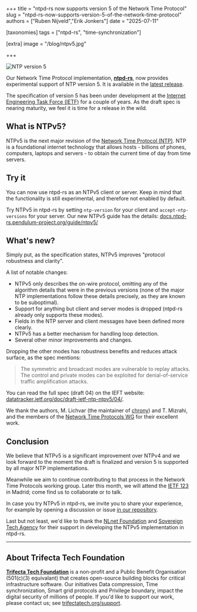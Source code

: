 +++
title = "ntpd-rs now supports version 5 of the Network Time Protocol"
slug = "ntpd-rs-now-supports-version-5-of-the-network-time-protocol"
authors = ["Ruben Nijveld","Erik Jonkers"]
date = "2025-07-11"

[taxonomies]
tags = ["ntpd-rs", "time-synchronization"] 

[extra]
image = "/blog/ntpv5.jpg"

+++

![NTP version 5](/blog/ntpv5.jpg)

Our Network Time Protocol implementation, **[ntpd-rs](https://github.com/pendulum-project/ntpd-rs/)**, now provides experimental support of NTP version 5. It is available in the [latest release](https://github.com/pendulum-project/ntpd-rs/releases/tag/v1.6.0).

<!-- more -->

The specification of version 5 has been under development at the [Internet Engineering Task Force (IETF)](https://www.ietf.org/) for a couple of years. As the draft spec is nearing maturity, we feel it is time for a release in the wild.

## What is NTPv5?

NTPv5 is the next major revision of the [Network Time Protocol (NTP)](https://en.wikipedia.org/wiki/Network_Time_Protocol). NTP is a foundational internet technology that allows hosts - billions of phones, computers, laptops and servers - to obtain the current time of day from time servers.

## Try it

You can now use ntpd-rs as an NTPv5 client or server. Keep in mind that the functionality is still experimental, and therefore not enabled by default. 

Try NTPv5 in ntpd-rs by setting `ntp-version` for your client and `accept-ntp-versions` for your server. Our new NTPv5 guide has the details: 
[docs.ntpd-rs.pendulum-project.org/guide/ntpv5/](https://docs.ntpd-rs.pendulum-project.org/guide/ntpv5/)

## What's new?

Simply put, as the specification states, NTPv5 improves "protocol robustness and clarity".

A list of notable changes:

- NTPv5 only describes the on-wire protocol, omitting any of the algorithm details that were in the previous versions (none of the major NTP implementations follow these details precisely, as they are known to be suboptimal).
- Support for anything but client and server modes is dropped (ntpd-rs already only supports these modes).
- Fields in the NTP server and client messages have been defined more clearly.
- NTPv5 has a better mechanism for handling loop detection.
- Several other minor improvements and changes.

Dropping the other modes has robustness benefits and reduces attack surface, as the spec mentions:

> The symmetric and broadcast modes are vulnerable to replay attacks. The control and private modes can be exploited for denial-of-service traffic amplification attacks. 

You can read the full spec (draft 04) on the IEFT website: [datatracker.ietf.org/doc/draft-ietf-ntp-ntpv5/04/](https://datatracker.ietf.org/doc/draft-ietf-ntp-ntpv5/04/). 

We thank the authors, M. Lichvar (the maintainer of [chrony](https://chrony-project.org/)) and T. Mizrahi, and the members of the [Network Time Protocols WG](https://datatracker.ietf.org/wg/ntp/about/) for their excellent work.

## Conclusion

We believe that NTPv5 is a significant improvement over NTPv4 and we look forward to the moment the draft is finalized and version 5 is supported by all major NTP implementations.

Meanwhile we aim to continue contributing to that process in the Network Time Protocols working group. Later this month, we will attend the [IETF 123](https://www.ietf.org/meeting/123/) in Madrid; come find us to collaborate or to talk.

In case you try NTPv5 in ntpd-rs, we invite you to share your experience, for example by opening a discussion or issue [in our repository](https://github.com/pendulum-project/ntpd-rs/discussions). 

Last but not least, we'd like to thank the [NLnet Foundation](https://nlnet/nl) and [Sovereign Tech Agency](https://www.sovereign.tech/) for their support in developing the NTPv5 implementation in ntpd-rs.

---

## About Trifecta Tech Foundation

[**Trifecta Tech Foundation**](https://trifectatech.org) is a non-profit and a Public Benefit Organisation (501(c)(3) equivalant) that creates open-source building blocks for critical infrastructure software. Our initiatives Data compression, Time synchronization, Smart grid protocols and Privilege boundary, impact the digital security of millions of people. If you'd like to support our work, please contact us; see [trifectatech.org/support](https://trifectatech.org/support/).
